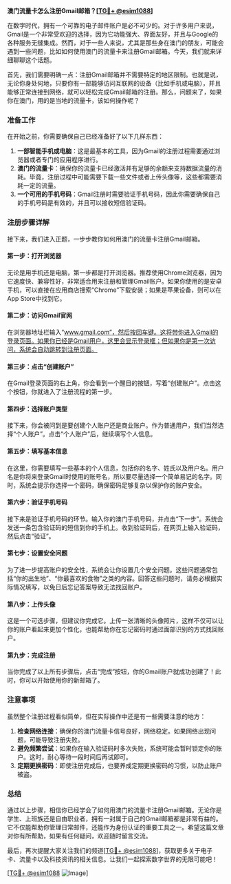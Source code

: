 **澳门流量卡怎么注册Gmail邮箱？[[TG💪+ @esim1088](https://t.me/s/esim1088)]**

在数字时代，拥有一个可靠的电子邮件账户是必不可少的。对于许多用户来说，Gmail是一个非常受欢迎的选择，因为它功能强大、界面友好，并且与Google的各种服务无缝集成。然而，对于一些人来说，尤其是那些身在澳门的朋友，可能会遇到一些问题，比如如何使用澳门的流量卡来注册Gmail邮箱。今天，我们就来详细聊聊这个话题。

首先，我们需要明确一点：注册Gmail邮箱并不需要特定的地区限制。也就是说，无论你身处何地，只要你有一部能够访问互联网的设备（比如手机或电脑），并且能够正常连接到网络，就可以轻松完成Gmail邮箱的注册。那么，问题来了，如果你在澳门，用的是当地的流量卡，该如何操作呢？

### 准备工作

在开始之前，你需要确保自己已经准备好了以下几样东西：

1. **一部智能手机或电脑**：这是最基本的工具，因为Gmail的注册过程需要通过浏览器或者专门的应用程序进行。
2. **澳门的流量卡**：确保你的流量卡已经激活并有足够的余额来支持数据流量的消耗。毕竟，注册过程中可能需要下载一些文件或者上传头像等，这些都需要消耗一定的流量。
3. **一个可用的手机号码**：Gmail注册时需要验证手机号码，因此你需要确保自己的手机号码是有效的，并且可以接收短信验证码。

### 注册步骤详解

接下来，我们进入正题，一步步教你如何用澳门的流量卡注册Gmail邮箱。

#### 第一步：打开浏览器

无论是用手机还是电脑，第一步都是打开浏览器。推荐使用Chrome浏览器，因为它速度快、兼容性好，非常适合用来注册和管理Gmail账户。如果你使用的是安卓手机，可以直接在应用商店搜索“Chrome”下载安装；如果是苹果设备，则可以在App Store中找到它。

#### 第二步：访问Gmail官网

在浏览器地址栏输入“www.gmail.com”，然后按回车键。这将带你进入Gmail的登录页面。如果你已经是Gmail用户，这里会显示登录框；但如果你是第一次访问，系统会自动跳转到注册页面。

#### 第三步：点击“创建账户”

在Gmail登录页面的右上角，你会看到一个醒目的按钮，写着“创建账户”。点击这个按钮，你就进入了注册流程的第一步。

#### 第四步：选择账户类型

接下来，你会被问到是要创建个人账户还是商业账户。作为普通用户，我们当然选择“个人账户”。点击“个人账户”后，继续填写个人信息。

#### 第五步：填写基本信息

在这里，你需要填写一些基本的个人信息，包括你的名字、姓氏以及用户名。用户名是你将来登录Gmail时使用的账号名，所以要尽量选择一个简单易记的名字。同时，系统会提示你选择一个密码，确保密码足够复杂以保护你的账户安全。

#### 第六步：验证手机号码

接下来是验证手机号码的环节。输入你的澳门手机号码，并点击“下一步”。系统会发送一条包含验证码的短信到你的手机上。收到验证码后，在网页上输入验证码，然后点击“验证”。

#### 第七步：设置安全问题

为了进一步提高账户的安全性，系统会让你设置几个安全问题。这些问题通常包括“你的出生地”、“你最喜欢的食物”之类的内容。回答这些问题时，请务必根据实际情况填写，以免日后忘记答案导致无法找回账户。

#### 第八步：上传头像

这是一个可选步骤，但建议你完成它。上传一张清晰的头像照片，这样不仅可以让你的账户看起来更加个性化，也能帮助你在忘记密码时通过面部识别的方式找回账户。

#### 第九步：完成注册

当你完成了以上所有步骤后，点击“完成”按钮，你的Gmail账户就成功创建了！此时，你可以开始使用你的新邮箱了。

### 注意事项

虽然整个注册过程看似简单，但在实际操作中还是有一些需要注意的地方：

1. **检查网络连接**：确保你的澳门流量卡信号良好，网络稳定。如果网络出现问题，可能导致注册失败。
2. **避免频繁尝试**：如果你在输入验证码时多次失败，系统可能会暂时锁定你的账户。这时，耐心等待一段时间后再试即可。
3. **定期更换密码**：即使注册完成后，也要养成定期更换密码的习惯，以防止账户被盗。

### 总结

通过以上步骤，相信你已经学会了如何用澳门的流量卡注册Gmail邮箱。无论你是学生、上班族还是自由职业者，拥有一封属于自己的Gmail邮箱都是非常有益的。它不仅能帮助你管理日常邮件，还能作为身份认证的重要工具之一。希望这篇文章对你有所帮助，如果有任何疑问，欢迎随时留言交流。

最后，再次提醒大家关注我们的频道[[TG💪+ @esim1088](https://t.me/s/esim1088)]，获取更多关于电子卡、流量卡以及科技资讯的相关信息。让我们一起探索数字世界的无限可能吧！

[[TG💪+ @esim1088](https://t.me/s/esim1088) ![Image](https://i.postimg.cc/4NQfJmqS/Snipaste-2025-05-13-00-14-12.png)]